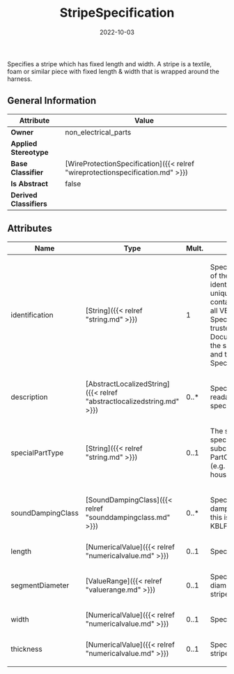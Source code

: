 ﻿---
title: StripeSpecification
toc: false
type: specs
date: "2022-10-03"
draft: false
specification: VEC
version: 2.0.1
documentType: "Recommendation"
elementType: Class
classes:
  - StripeSpecification
menu_name: vec-2.0.1
---
<p> Specifies a stripe which has fixed length and width. A stripe is a textile, foam or similar piece with fixed length &amp;&#160;width that is wrapped around the harness.      </p>

## General Information

| Attribute               | Value |
|-------------------------|-------|
| **Owner**               | non_electrical_parts |
| **Applied Stereotype**  |   |
| **Base Classifier**     | [WireProtectionSpecification]({{< relref "wireprotectionspecification.md" >}})<br/>  |
| **Is Abstract**         | false |
| **Derived Classifiers** |   |

## Attributes
|  Name  |  Type  |  Mult.  |  Description  |  Owning Classifier  |
|--------|--------|---------|---------------|--------------|
|identification | [String]({{< relref "string.md" >}}) | 1 | <p> Specifies a unique identification of the specification. The identification is guaranteed to be unique within the document containing the specification. For all VEC-documents a Specification-instance can be trusted to be identical if the DocumentVersion-instance is the same (see DocumentVersion) and the identification of the Specification is the same.      </p> | [Specification]({{< relref "specification.md" >}}) |
|description | [AbstractLocalizedString]({{< relref "abstractlocalizedstring.md" >}}) | 0..* | <p> Specifies additional, human readable information about the specification.      </p> | [Specification]({{< relref "specification.md" >}}) |
|specialPartType | [String]({{< relref "string.md" >}}) | 0..1 | <p>The specialPartType allows the specification of subclassifications for a PartOrUsageRelatedSpecification (e.g. different types of connector housings).  </p> | [PartOrUsageRelatedSpecification]({{< relref "partorusagerelatedspecification.md" >}}) |
|soundDampingClass | [SoundDampingClass]({{< relref "sounddampingclass.md" >}}) | 0..* | <p>Specifies the class of sound damping. According to the VDA this is a value between A &amp; E. KBLFRM-311  </p> | [WireProtectionSpecification]({{< relref "wireprotectionspecification.md" >}}) |
|length | [NumericalValue]({{< relref "numericalvalue.md" >}}) | 0..1 | <p>Specifies the length of the stripe. </p> | [StripeSpecification]({{< relref "stripespecification.md" >}}) |
|segmentDiameter | [ValueRange]({{< relref "valuerange.md" >}}) | 0..1 | <p>Specifies the valid segment diameter range for which the stripe can be used.  </p> | [StripeSpecification]({{< relref "stripespecification.md" >}}) |
|width | [NumericalValue]({{< relref "numericalvalue.md" >}}) | 0..1 | <p> Specifies the width of the stripe.      </p> | [StripeSpecification]({{< relref "stripespecification.md" >}}) |
|thickness | [NumericalValue]({{< relref "numericalvalue.md" >}}) | 0..1 | <p> Specifies the thickness of the stripe (adhesive + backing).      </p> | [StripeSpecification]({{< relref "stripespecification.md" >}}) |


